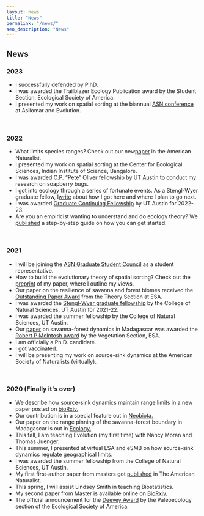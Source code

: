 ```yaml
---
layout: news
title: "News"
permalink: "/news/"
seo_description: "News"
---
```


News
----

### 2023

*   I successfully defended by P.hD.
*   I was awarded the Trailblazer Ecology Publication award by the Student Section, Ecological Society of America.
*   I presented my work on spatial sorting at the biannual [ASN conference](https://asnasilomar2023.org/) at Asilomar and Evolution.

<br>

### 2022

*   What limits species ranges? Check out our new[paper](https://www.journals.uchicago.edu/doi/abs/10.1086/720420?journalCode=an) in the American Naturalist.
*   I presented my work on spatial sorting at the Center for Ecological Sciences, Indian Institute of Science, Bangalore.
*   I was awarded C.P. “Pete” Oliver fellowship by UT Austin to conduct my research on soapberry bugs.
*   I got into ecology through a series of fortunate events. As a Stengl-Wyer graduate fellow, I[write](https://biodiversity.utexas.edu/news/entry/meet-stengl-wyer-fellow-nikunj-goel) about how I got here and where I plan to go next.
*   I was awarded [Graduate Continuing Fellowship](https://gradschool.utexas.edu/funding/fellowships/grad-school/continuing) by UT Austin for 2022-23.
*   Are you an empiricist wanting to understand and do ecology theory? We [published](https://www.journals.uchicago.edu/doi/abs/10.1086/717206) a step-by-step guide on how you can get started.

<br>

### 2021

*   I will be joining the [ASN Graduate Student Council](https://asngrads.com/) as a student representative.
*   How to build the evolutionary theory of spatial sorting? Check out the [preprint](https://www.biorxiv.org/content/10.1101/2021.09.20.461092v1) of my paper, where I outline my views.
*   Our paper on the resilience of savanna and forest biomes received the [Outstanding Paper Award](https://www.esa.org/theory/awards/past-outstanding-paper-award-recipients/) from the Theory Section at ESA.
*   I was awarded the [Stengl-Wyer graduate fellowship](https://cns.utexas.edu/index.php?option=com_content&view=article&id=1544:stengl-wyer-graduate-fellowships&catid=256) by the College of Natural Sciences, UT Austin for 2021-22.
*   I was awarded the summer fellowship by the College of Natural Sciences, UT Austin.
*   Our [paper](https://esajournals.onlinelibrary.wiley.com/doi/abs/10.1002/ecy.3177) on savanna-forest dynamics in Madagascar was awarded the [Robert P McIntosh award](https://www.esa.org/vegetation/robert-p-mcintosh-award/) by the Vegetation Section, ESA.
*   I am officially a Ph.D. candidate.
*   I got vaccinated.
*   I will be presenting my work on source-sink dynamics at the American Society of Naturalists (virtually). ​

<br>

### 2020 (Finally it's over)

*   We describe how source-sink dynamics maintain range limits in a new paper posted on [bioRxiv.](https://www.biorxiv.org/content/10.1101/2020.12.05.413153v1)
*   Our contribution is in a special feature out in [Neobiota.](https://neobiota.pensoft.net/article/53213/)
*   Our paper on the range pinning of the savanna-forest boundary in Madagascar is out in [Ecology.](https://esajournals.onlinelibrary.wiley.com/doi/abs/10.1002/ecy.3177)
*   This fall, I am teaching Evolution (my first time) with Nancy Moran and Thomas Juenger.
*   This summer, I presented at virtual ESA and eSMB on how source-sink dynamics regulate geographical limits.
*   I was awarded the summer fellowship from the College of Natural Sciences, UT Austin.
*   My first first-author paper from masters got [published](https://www.amnat.org/an/newpapers/May-Goel.html) in The American Naturalist.
*   This spring, I will assist Lindsey Smith in teaching Biostatistics.
*   My second paper from Master is available online on [BioRxiv.](https://www.biorxiv.org/content/10.1101/2020.01.14.905208v1)
*   The official announcement for the [Deevey Award](https://esajournals.onlinelibrary.wiley.com/doi/full/10.1002/bes2.1630) by the Paleoecology section of the Ecological Society of America.